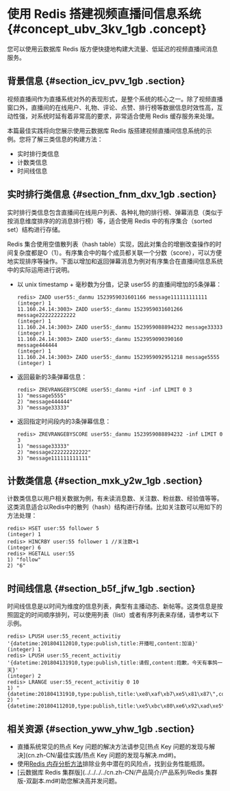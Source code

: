 # 使用 Redis 搭建视频直播间信息系统 {#concept_ubv_3kv_1gb .concept}

您可以使用云数据库 Redis 版方便快捷地构建大流量、低延迟的视频直播间消息服务。

## 背景信息 {#section_icv_pvv_1gb .section}

视频直播间作为直播系统对外的表现形式，是整个系统的核心之一。除了视频直播窗口外，直播间的在线用户、礼物、评论、点赞、排行榜等数据信息时效性高，互动性强，对系统时延有着非常高的要求，非常适合使用 Redis 缓存服务来处理。

本篇最佳实践将向您展示使用云数据库 Redis 版搭建视频直播间信息系统的示例。您将了解三类信息的构建方法：

-   实时排行类信息
-   计数类信息
-   时间线信息

## 实时排行类信息 {#section_fnm_dxv_1gb .section}

实时排行类信息包含直播间在线用户列表、各种礼物的排行榜、弹幕消息（类似于按消息维度排序的的消息排行榜）等，适合使用 Redis 中的有序集合（sorted set）结构进行存储。

Redis 集合使用空值散列表（hash table）实现，因此对集合的增删改查操作的时间复杂度都是O（1）。有序集合中的每个成员都关联一个分数（score），可以方便地实现排序等操作。下面以增加和返回弹幕消息为例对有序集合在直播间信息系统中的实际运用进行说明。

-   以 unix timestamp + 毫秒数为分值，记录 user55 的直播间增加的5条弹幕：

    ```
    redis> ZADD user55:_danmu 1523959031601166 message111111111111
    (integer) 1
    11.160.24.14:3003> ZADD user55:_danmu 1523959031601266 message222222222222
    (integer) 1
    11.160.24.14:3003> ZADD user55:_danmu 1523959088894232 message33333
    (integer) 1
    11.160.24.14:3003> ZADD user55:_danmu 1523959090390160 message444444
    (integer) 1
    11.160.24.14:3003> ZADD user55:_danmu 1523959092951218 message5555
    (integer) 1
    ```

-   返回最新的3条弹幕信息：

    ```
    redis> ZREVRANGEBYSCORE user55:_danmu +inf -inf LIMIT 0 3
    1) "message5555"
    2) "message444444"
    3) "message33333"
    ```

-   返回指定时间段内的3条弹幕信息：

    ```
    redis> ZREVRANGEBYSCORE user55:_danmu 1523959088894232 -inf LIMIT 0 3
    1) "message33333"
    2) "message222222222222"
    3) "message111111111111"
    ```


## 计数类信息 {#section_mxk_y2w_1gb .section}

计数类信息以用户相关数据为例，有未读消息数、关注数、粉丝数、经验值等等。这类消息适合以Redis中的散列（hash）结构进行存储。比如关注数可以用如下的方法处理：

```
redis> HSET user:55 follower 5
(integer) 1
redis> HINCRBY user:55 follower 1 //关注数+1
(integer) 6 
redis> HGETALL user:55
1) "follow"
2) "6"
```

## 时间线信息 {#section_b5f_jfw_1gb .section}

时间线信息是以时间为维度的信息列表，典型有主播动态、新帖等。这类信息是按照固定的时间顺序排列，可以使用列表（list）或者有序列表来存储，请参考以下示例。

```
redis> LPUSH user:55_recent_activitiy  '{datetime:201804112010,type:publish,title:开播啦,content:加油}'
(integer) 1
redis> LPUSH user:55_recent_activitiy '{datetime:201804131910,type:publish,title:请假,content:抱歉，今天有事鸽一天}'
(integer) 2
redis> LRANGE user:55_recent_activitiy 0 10
1) "{datetime:201804131910,type:publish,title:\xe8\xaf\xb7\xe5\x81\x87\",content:\xe6\x8a\xb1\xe6\xad\x89\xef\xbc\x8c\xe4\xbb\x8a\xe5\xa4\xa9\xe6\x9c\x89\xe4\xba\x8b\xe9\xb8\xbd\xe4\xb8\x80\xe5\xa4\xa9}"
2) "{datetime:201804112010,type:publish,title:\xe5\xbc\x80\xe6\x92\xad\xe5\x95\xa6,content:\xe5\x8a\xa0\xe6\xb2\xb9}"
```

## 相关资源 {#section_yww_yhw_1gb .section}

-   直播系统常见的热点 Key 问题的解决方法请参见[热点 Key 问题的发现与解决](cn.zh-CN/最佳实践/热点 Key 问题的发现与解决.md#)。
-   使用[Redis 内存分析方法](https://help.aliyun.com/knowledge_detail/50037.html)排除业务中潜在的风险点，找到业务性能瓶颈。
-   [云数据库 Redis 集群版](../../../../cn.zh-CN/产品简介/产品系列/Redis 集群版-双副本.md#)助您解决高并发问题。

